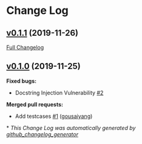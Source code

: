 # Change Log

## [v0.1.1](https://github.com/JarryShaw/walrus/tree/v0.1.1) (2019-11-26)
[Full Changelog](https://github.com/JarryShaw/walrus/compare/v0.1.0...v0.1.1)

## [v0.1.0](https://github.com/JarryShaw/walrus/tree/v0.1.0) (2019-11-25)
**Fixed bugs:**

- Docstring Injection Vulnerability [\#2](https://github.com/JarryShaw/walrus/issues/2)

**Merged pull requests:**

- Add testcases [\#1](https://github.com/JarryShaw/walrus/pull/1) ([gousaiyang](https://github.com/gousaiyang))



\* *This Change Log was automatically generated by [github_changelog_generator](https://github.com/skywinder/Github-Changelog-Generator)*